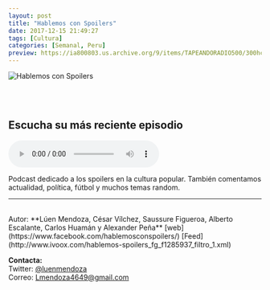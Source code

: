 ```yaml
---
layout: post
title: "Hablemos con Spoilers"
date: 2017-12-15 21:49:27
tags: [Cultura]
categories: [Semanal, Peru]
preview: https://ia800803.us.archive.org/9/items/TAPEANDORADIO500/300hcslogo2-LuisEnrique.jpg
---
```


![Hablemos con Spoilers](https://ia800803.us.archive.org/9/items/TAPEANDORADIO500/500hcslogo2-LuisEnrique.jpg)

<br/>
<br/>

## Escucha su más reciente episodio

<!--reproductor-feed=http://www.ivoox.com/hablemos-spoilers_fg_f1285937_filtro_1.xml-->
<!--reproductor-start-->
<audio id="audio" preload="auto" controls="" src="http://www.ivoox.com/120-hablemos-spoilers-sabrina-embrujo-a-keiko_mf_29807131_feed_1.mp3"></audio>
<!--reproductor-end-->

Podcast dedicado a los spoilers en la cultura popular. También comentamos actualidad, política, fútbol y muchos temas random.

_ _ _
<br>
Autor: **Lúen Mendoza, César Vílchez, Saussure Figueroa, Alberto Escalante, Carlos Huamán y Alexander Peña**  
[web](https://www.facebook.com/hablemosconspoilers/)  
[Feed](http://www.ivoox.com/hablemos-spoilers_fg_f1285937_filtro_1.xml)  




**Contacta:**  
Twitter: [@luenmendoza](https://twitter.com/luenmendoza)  
Correo: [Lmendoza4649@gmail.com](mailto:Lmendoza4649@gmail.com)  

